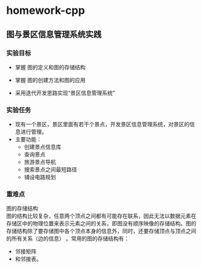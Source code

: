# homework-cpp

## 图与景区信息管理系统实践

### 实验目标

 * 掌握  图的定义和图的存储结构

 * 掌握  图的创建方法和图的应用

 * 采用迭代开发思路实现“景区信息管理系统”

### 实验任务

* 现有一个景区，景区里面有若干个景点，开发景区信息管理系统，对景区的信息进行管理。  
* 主要功能：  
   * 创建景点信息库
   * 查询景点
   * 旅游景点导航
   * 搜索景点之间最短路径
   * 铺设电路规划

### 重难点  
图的存储结构  
图的结构比较复杂，任意两个顶点之间都有可能存在联系，因此无法以数据元素在存储区中的物理位置来表示元素之间的关系，即图没有顺序映像的存储结构。图的存储结构除了要存储图中各个顶点本身的信息外，同时，还要存储顶点与顶点之间的所有关系（边的信息） 。常用的图的存储结构有：  
* 邻接矩阵   
* 和邻接表。
